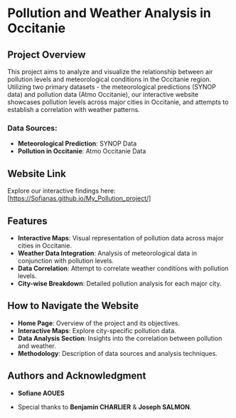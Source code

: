 # Pollution and Weather Analysis in Occitanie

## Project Overview
This project aims to analyze and visualize the relationship between air pollution levels and meteorological conditions in the Occitanie region. Utilizing two primary datasets - the meteorological predictions (SYNOP data) and pollution data (Atmo Occitanie), our interactive website showcases pollution levels across major cities in Occitanie, and attempts to establish a correlation with weather patterns.

### Data Sources:
- **Meteorological Prediction**: SYNOP Data
- **Pollution in Occitanie**: Atmo Occitanie Data

## Website Link
Explore our interactive findings here: [https://Sofianas.github.io/My_Pollution_project/]

## Features
- **Interactive Maps**: Visual representation of pollution data across major cities in Occitanie.
- **Weather Data Integration**: Analysis of meteorological data in conjunction with pollution levels.
- **Data Correlation**: Attempt to correlate weather conditions with pollution levels.
- **City-wise Breakdown**: Detailed pollution analysis for each major city.

## How to Navigate the Website
- **Home Page**: Overview of the project and its objectives.
- **Interactive Maps**: Explore city-specific pollution data.
- **Data Analysis Section**: Insights into the correlation between pollution and weather.
- **Methodology**: Description of data sources and analysis techniques.



## Authors and Acknowledgment
- **Sofiane AOUES**

- Special thanks to **Benjamin CHARLIER** & **Joseph SALMON**.


